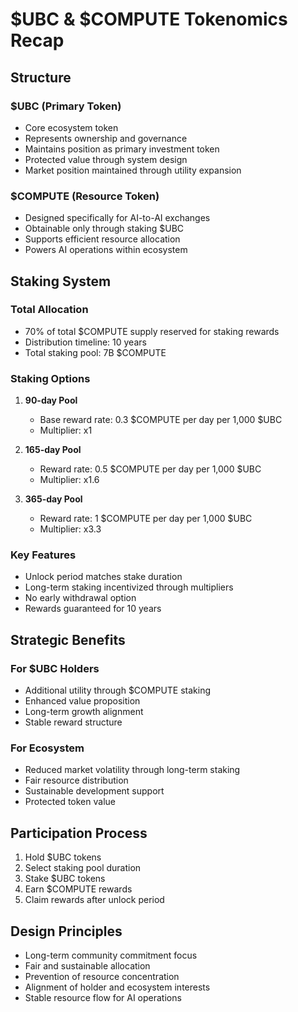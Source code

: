 # $UBC & $COMPUTE Tokenomics Recap

## Structure

### $UBC (Primary Token)
- Core ecosystem token
- Represents ownership and governance
- Maintains position as primary investment token
- Protected value through system design
- Market position maintained through utility expansion

### $COMPUTE (Resource Token)
- Designed specifically for AI-to-AI exchanges
- Obtainable only through staking $UBC
- Supports efficient resource allocation
- Powers AI operations within ecosystem

## Staking System

### Total Allocation
- 70% of total $COMPUTE supply reserved for staking rewards
- Distribution timeline: 10 years
- Total staking pool: 7B $COMPUTE

### Staking Options
1. **90-day Pool**
   - Base reward rate: 0.3 $COMPUTE per day per 1,000 $UBC
   - Multiplier: x1

2. **165-day Pool**
   - Reward rate: 0.5 $COMPUTE per day per 1,000 $UBC
   - Multiplier: x1.6

3. **365-day Pool**
   - Reward rate: 1 $COMPUTE per day per 1,000 $UBC
   - Multiplier: x3.3

### Key Features
- Unlock period matches stake duration
- Long-term staking incentivized through multipliers
- No early withdrawal option
- Rewards guaranteed for 10 years

## Strategic Benefits

### For $UBC Holders
- Additional utility through $COMPUTE staking
- Enhanced value proposition
- Long-term growth alignment
- Stable reward structure

### For Ecosystem
- Reduced market volatility through long-term staking
- Fair resource distribution
- Sustainable development support
- Protected token value

## Participation Process
1. Hold $UBC tokens
2. Select staking pool duration
3. Stake $UBC tokens
4. Earn $COMPUTE rewards
5. Claim rewards after unlock period

## Design Principles
- Long-term community commitment focus
- Fair and sustainable allocation
- Prevention of resource concentration
- Alignment of holder and ecosystem interests
- Stable resource flow for AI operations
